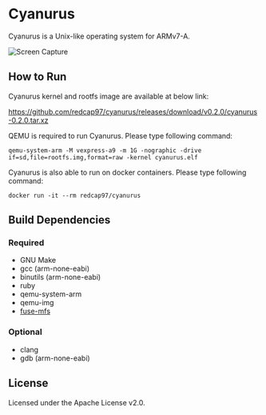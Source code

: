 # Cyanurus

Cyanurus is a Unix-like operating system for ARMv7-A.

![Screen Capture](https://cloud.githubusercontent.com/assets/928237/11782406/3c520650-a2b4-11e5-917e-372b7f7cb689.gif)

## How to Run

Cyanurus kernel and rootfs image are available at below link:

https://github.com/redcap97/cyanurus/releases/download/v0.2.0/cyanurus-0.2.0.tar.xz

QEMU is required to run Cyanurus. Please type following command:

```
qemu-system-arm -M vexpress-a9 -m 1G -nographic -drive if=sd,file=rootfs.img,format=raw -kernel cyanurus.elf
```

Cyanurus is also able to run on docker containers. Please type following command:

```
docker run -it --rm redcap97/cyanurus
```

## Build Dependencies

### Required

* GNU Make
* gcc (arm-none-eabi)
* binutils (arm-none-eabi)
* ruby
* qemu-system-arm
* qemu-img
* [fuse-mfs](https://github.com/redcap97/fuse-mfs)

### Optional

* clang
* gdb (arm-none-eabi)

## License

Licensed under the Apache License v2.0.
